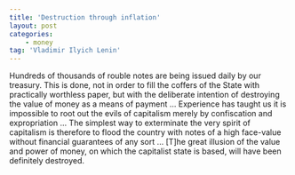 ```yaml
---
title: 'Destruction through inflation'
layout: post
categories:
    - money
tag: 'Vladimir Ilyich Lenin'
---
```


Hundreds of thousands of rouble notes are being issued daily by our treasury. This is done, not in order to fill the coffers of the State with practically worthless paper, but with the deliberate intention of destroying the value of money as a means of payment … Experience has taught us it is impossible to root out the evils of capitalism merely by confiscation and expropriation … The simplest way to exterminate the very spirit of capitalism is therefore to flood the country with notes of a high face-value without financial guarantees of any sort … \[T\]he great illusion of the value and power of money, on which the capitalist state is based, will have been definitely destroyed.